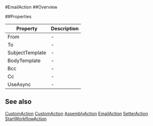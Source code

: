 #EmailAction
##Overview



##Properties
<table class="table table-condensed table-bordered">
    <thead>
<tr>
<th>Property</th>
<th>Description</th>
</tr>
</thead>
<tbody>
<tr><td>From</td><td> - </td></tr>
<tr><td>To</td><td> - </td></tr>
<tr><td>SubjectTemplate</td><td> - </td></tr>
<tr><td>BodyTemplate</td><td> - </td></tr>
<tr><td>Bcc</td><td> - </td></tr>
<tr><td>Cc</td><td> - </td></tr>
<tr><td>UseAsync</td><td> - </td></tr>
</tbody></table>



## See also

[CustomAction](CustomAction.html)
[CustomAction](/docs/#CustomAction.html)
[AssemblyAction](/docs/#AssemblyAction.html)
[EmailAction](/docs/#EmailAction.html)
[SetterAction](/docs/#SetterAction.html)
[StartWorkflowAction](/docs/#StartWorkflowAction.html)